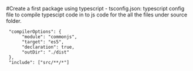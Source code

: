 #Create a first package using typescript
     - tsconfig.json: typescript config file to compile typescipt code in to js code for the all the files under source folder.
     
     "compilerOptions": {
          "module": "commonjs",
          "target": "es5",
          "declaration": true,
          "outDir": "./dist"
     },
     "include": ["src/**/*"]
